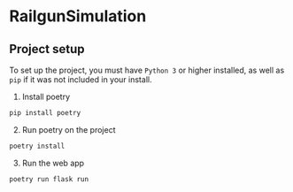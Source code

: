 # RailgunSimulation
## Project setup
To set up the project, you must have `Python 3` or higher installed, as well as `pip` if it was not included in your install.

1. Install poetry
```cmd
pip install poetry
```
2. Run poetry on the project
```cmd
poetry install
```
3. Run the web app
```cmd
poetry run flask run
```